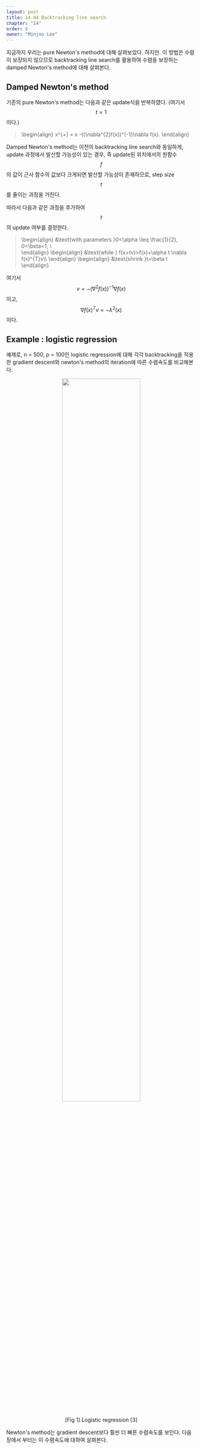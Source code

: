 ```yaml
---
layout: post
title: 14-04 Backtracking line search
chapter: "14"
order: 8
owner: "Minjoo Lee"
---
```

<script type="text/x-mathjax-config">
MathJax.Hub.Config({
    displayAlign: "center"
});
</script>

지금까지 우리는 pure Newton's method에 대해 살펴보았다. 하지만. 이 방법은 수렴이 보장되지 않으므로 backtracking line search를 활용하여 수렴을 보장하는 damped Newton's method에 대해 살펴본다.

## Damped Newton's method
기존의 pure Newton's method는 다음과 같은 update식을 반복하였다. (여기서 $$t=1$$이다.)

>\begin{align}
>x^{+} = x -t(\nabla^{2}f(x))^{-1}\nabla f(x).
>\end{align}

Damped Newton's method는 이전의 backtracking line search와 동일하게, update 과정에서 발산할 가능성이 있는 경우, 즉 update된 위치에서의 원함수 $$f$$의 값이 근사 함수의 값보다 크게되면 발산할 가능성이 존재하므로, step size $$t$$를 줄이는 과정을 거친다.

따라서 다음과 같은 과정을 추가하여 $$t$$의 update 여부를 결정한다.
>\begin{align}
>&\text{with parameters }0<\alpha \leq \frac{1}{2}, 0<\beta<1, \\\
>\end{align}
>\begin{align}
>&\text{while } f(x+tv)>f(x)+\alpha t \nabla f(x)^{T}v\\\\
>\end{align}
>\begin{align}
>&\text{shrink }t=\beta t
>\end{align}

여기서 $$v=-(\nabla^{2}f(x))^{-1}\nabla f(x)$$이고, $$\nabla f(x)^{T}v = -\lambda^{2}(x)$$ 이다.

## Example : logistic regression
예제로, n = 500, p = 100인 logistic regression에 대해 각각 backtracking을 적용한 gradient descent와 newton's method의 iteration에 따른 수렴속도를 비교해본다.

<figure class="image" style="align: center;">
<p align="center">
 <img src="https://wikidocs.net/images/page/21334/2.jpg" alt="" width="70%" height="70%">
 <figcaption style="text-align: center;">[Fig 1] Logistic regression [3]</figcaption>
</p>
</figure>


Newton's method는 gradient descent보다 훨씬 더 빠른 수렴속도를 보인다. 다음 장에서 부터는 이 수렴속도에 대하여 살펴본다.